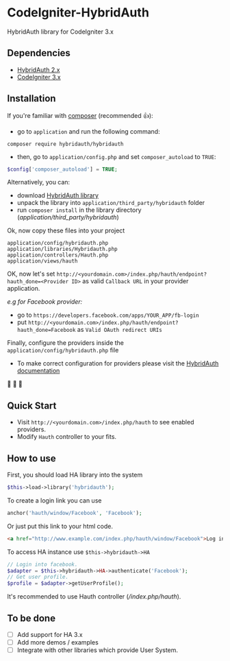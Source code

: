 # CodeIgniter-HybridAuth
HybridAuth library for CodeIgniter 3.x

## Dependencies
- [HybridAuth 2.x](https://github.com/hybridauth/hybridauth)
- [CodeIgniter 3.x](https://www.codeigniter.com)

## Installation
If you're familiar with [composer](https://getcomposer.org) (recommended :+1:):
- go to `application` and run the following command:
```
composer require hybridauth/hybridauth
```
- then, go to `application/config.php` and set `composer_autoload` to `TRUE`:
```php
$config['composer_autoload'] = TRUE;
```
Alternatively, you can:
- download [HybridAuth library](https://github.com/hybridauth/hybridauth/releases)
- unpack the library into `application/third_party/hybridauth` folder
- run `composer install` in the library directory (_application/third_party/hybridauth_)

Ok, now copy these files into your project
```
application/config/hybridauth.php
application/libraries/Hybridauth.php
application/controllers/Hauth.php
application/views/hauth
```

OK, now let's set `http://<yourdomain.com>/index.php/hauth/endpoint?hauth_done=<Provider ID>` as valid `Callback URL` in your provider application.

_e.g for Facebook provider:_
- go to `https://developers.facebook.com/apps/YOUR_APP/fb-login`
- put `http://<yourdomain.com>/index.php/hauth/endpoint?hauth_done=Facebook` as `Valid OAuth redirect URIs`

Finally, configure the providers inside the `application/config/hybridauth.php` file
- To make correct configuration for providers please visit the [HybridAuth documentation](https://hybridauth.github.io/hybridauth)

:tada: :tada: :tada:

## Quick Start
- Visit `http://<yourdomain.com>/index.php/hauth` to see enabled providers.
- Modify `Hauth` controller to your fits.

## How to use
First, you should load HA library into the system
```php
$this->load->library('hybridauth');
```
To create a login link you can use
```php
anchor('hauth/window/Facebook', 'Facebook');
```
Or just put this link to your html code.
```html
<a href="http://www.example.com/index.php/hauth/window/Facebook">Log in with Facebook</a>
```
To access HA instance use `$this->hybridauth->HA`
```php
// Login into facebook.
$adapter = $this->hybridauth->HA->authenticate('Facebook');
// Get user profile.
$profile = $adapter->getUserProfile();
```

It's recommended to use Hauth controller (_/index.php/hauth_).

## To be done
- [ ] Add support for HA 3.x
- [ ] Add more demos / examples
- [ ] Integrate with other libraries which provide User System.
